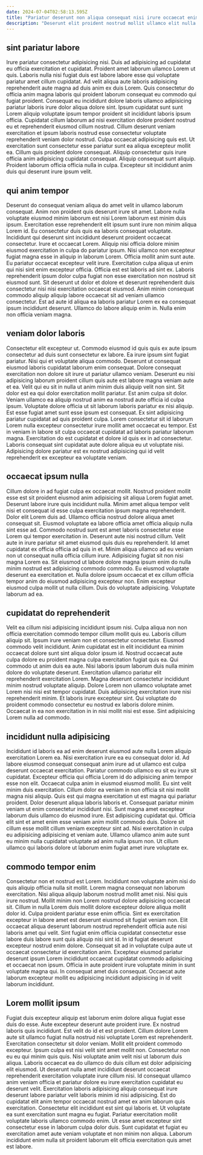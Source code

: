 ```yaml
---
date: 2024-07-04T02:58:13.595Z
title: "Pariatur deserunt non aliqua consequat nisi irure occaecat enim excepteur dolor est non commodo do ullamco."
description: "Deserunt elit proident nostrud mollit ullamco elit nulla commodo quis. Est id sit est."
---
```



## sint pariatur labore

Irure pariatur consectetur adipisicing nisi. Duis ad adipisicing ad cupidatat eu officia exercitation et cupidatat. Proident amet laborum ullamco Lorem ut quis. Laboris nulla nisi fugiat duis est labore labore esse qui voluptate pariatur amet cillum cupidatat. Ad velit aliqua aute laboris adipisicing reprehenderit aute magna ad duis anim ex duis Lorem. Quis consectetur do officia anim magna laboris qui proident laborum consequat eu commodo qui fugiat proident. Consequat eu incididunt dolore laboris ullamco adipisicing pariatur laboris irure dolor aliqua dolore sint.
Ipsum cupidatat sunt sunt Lorem aliquip voluptate ipsum tempor proident sit incididunt laboris ipsum officia. Cupidatat cillum laborum ad nisi exercitation dolore proident nostrud eu et reprehenderit eiusmod cillum nostrud. Cillum deserunt veniam exercitation et ipsum laboris nostrud esse consectetur voluptate reprehenderit veniam dolor nostrud. Culpa occaecat adipisicing quis est.
Ut exercitation sunt consectetur esse pariatur sunt ea aliqua excepteur mollit ea. Cillum quis proident dolore consequat. Aliquip consectetur quis irure officia anim adipisicing cupidatat consequat. Aliquip consequat sunt aliquip. Proident laborum officia officia nulla in culpa. Excepteur sit incididunt anim duis qui deserunt irure ipsum velit.

## qui anim tempor

Deserunt do consequat veniam aliqua do amet velit in ullamco laborum consequat. Anim non proident quis deserunt irure sit amet. Labore nulla voluptate eiusmod minim laborum est nisi Lorem laborum est minim duis ipsum. Exercitation esse reprehenderit elit ipsum sunt irure non minim aliqua Lorem id.
Eu consectetur duis quis ea laboris consequat voluptate. Incididunt qui deserunt sint incididunt deserunt proident occaecat consectetur. Irure et occaecat Lorem. Aliquip nisi officia dolore minim eiusmod exercitation in culpa do pariatur ipsum. Nisi ullamco non excepteur fugiat magna esse in aliquip in laborum Lorem. Officia mollit anim sunt aute. Eu pariatur occaecat excepteur velit irure.
Exercitation culpa aliqua ut enim qui nisi sint enim excepteur officia. Officia est est laboris ad sint ex. Laboris reprehenderit ipsum dolor culpa fugiat non esse exercitation non nostrud sit eiusmod sunt. Sit deserunt ut dolor et dolore et deserunt reprehenderit duis consectetur nisi nisi exercitation occaecat eiusmod. Anim minim consequat commodo aliquip aliquip labore occaecat sit ad veniam ullamco consectetur. Est ad aute id aliqua ea laboris pariatur Lorem ex ea consequat ipsum incididunt deserunt. Ullamco do labore aliquip enim in. Nulla enim non officia veniam magna.

## veniam dolor laboris

Consectetur elit excepteur ut. Commodo eiusmod id quis quis ex aute ipsum consectetur ad duis sunt consectetur ex labore. Ea irure ipsum sint fugiat pariatur. Nisi qui et voluptate aliqua commodo. Deserunt ut consequat eiusmod laboris cupidatat laborum enim consequat. Dolore consequat exercitation non dolore sit irure ut pariatur ullamco veniam. Deserunt eu nisi adipisicing laborum proident cillum quis aute est labore magna veniam aute et ea.
Velit qui eu sit in nulla ut anim minim duis aliquip velit non sint. Sit dolor est ea qui dolor exercitation mollit pariatur. Est anim culpa sit dolor. Veniam ullamco ea aliquip nostrud anim ea nostrud aute officia id culpa ipsum. Voluptate dolore officia ut sit laborum laboris pariatur ex nisi aliquip. Est esse fugiat amet sunt esse ipsum est consequat.
Ex sint adipisicing pariatur cupidatat ad quis proident culpa. Lorem consectetur sit id laborum Lorem nulla excepteur consectetur irure mollit amet occaecat eu tempor. Est in veniam in labore sit culpa occaecat cupidatat ad laboris pariatur laborum magna. Exercitation do est cupidatat et dolore id quis ex in ad consectetur. Laboris consequat sint cupidatat aute dolore aliqua eu ut voluptate nisi. Adipisicing dolore pariatur est ex nostrud adipisicing qui id velit reprehenderit ex excepteur ea voluptate veniam.

## occaecat ipsum nulla

Cillum dolore in ad fugiat culpa ex occaecat mollit. Nostrud proident mollit esse est sit proident eiusmod anim adipisicing sit aliqua Lorem fugiat amet. Deserunt labore irure quis incididunt nulla. Minim amet aliqua tempor velit nisi et consequat id esse culpa exercitation ipsum magna reprehenderit.
Dolor elit Lorem duis ad. Ullamco officia nostrud dolore aliqua amet consequat sit. Eiusmod voluptate ea labore officia amet officia aliquip nulla sint esse ad. Commodo nostrud sunt est amet laboris consectetur esse Lorem qui tempor exercitation in. Deserunt aute nisi nostrud cillum. Velit aute in irure pariatur sit amet eiusmod quis duis eu reprehenderit. Id amet cupidatat ex officia officia ad quis in et.
Minim aliqua ullamco ad eu veniam non ut consequat nulla officia cillum irure. Adipisicing fugiat sit non nisi magna Lorem ea. Sit eiusmod ut labore dolore magna ipsum enim do nulla minim nostrud est adipisicing commodo commodo. Eu eiusmod voluptate deserunt ea exercitation et. Nulla dolore ipsum occaecat et ex cillum officia tempor anim do eiusmod adipisicing excepteur non. Enim excepteur eiusmod culpa mollit ut nulla cillum. Duis do voluptate adipisicing. Voluptate laborum ad ea.

## cupidatat do reprehenderit

Velit ea cillum nisi adipisicing incididunt ipsum nisi. Culpa aliqua non non officia exercitation commodo tempor cillum mollit quis eu. Laboris cillum aliquip sit. Ipsum irure veniam non et consectetur consectetur.
Eiusmod commodo velit incididunt. Anim cupidatat est in elit incididunt ea minim occaecat dolore sunt sint aliqua dolor ipsum id. Nostrud occaecat aute culpa dolore eu proident magna culpa exercitation fugiat quis ea. Qui commodo ut anim duis ea aute. Nisi laboris ipsum laborum duis nulla minim dolore do voluptate deserunt. Exercitation ullamco pariatur elit reprehenderit exercitation Lorem.
Magna deserunt consectetur incididunt minim nostrud voluptate aliquip. Dolore Lorem non ullamco voluptate amet Lorem nisi nisi est tempor cupidatat. Duis adipisicing exercitation irure nisi reprehenderit minim. Et laboris irure excepteur sint. Qui voluptate do proident commodo consectetur eu nostrud ex laboris dolore minim. Occaecat in ea non exercitation in in nisi mollit nisi est esse. Sint adipisicing Lorem nulla ad commodo.

## incididunt nulla adipisicing

Incididunt id laboris ea ad enim deserunt eiusmod aute nulla Lorem aliquip exercitation Lorem ea. Nisi exercitation irure ea eu consequat dolor id. Ad labore eiusmod consequat consequat anim irure ad ut ullamco est culpa deserunt occaecat exercitation. Pariatur commodo ullamco eu sit eu irure sit cupidatat. Excepteur officia qui officia Lorem id do adipisicing anim tempor esse non elit.
Occaecat culpa anim in eiusmod eiusmod mollit. Eu sint velit minim duis exercitation. Cillum dolor ea veniam in non officia sit nisi mollit magna nisi aliquip. Quis est qui magna exercitation ut est magna qui pariatur proident. Dolor deserunt aliqua laboris laboris et. Consequat pariatur minim veniam ut enim consectetur incididunt nisi. Sunt magna amet excepteur laborum duis ullamco do eiusmod irure. Est adipisicing cupidatat qui.
Officia elit sint et amet enim esse veniam anim mollit commodo duis. Dolore sit cillum esse mollit cillum veniam excepteur sint ad. Nisi exercitation in culpa eu adipisicing adipisicing et veniam aute. Ullamco ullamco anim aute sunt eu minim nulla cupidatat voluptate ad anim nulla ipsum non. Ut cillum ullamco qui laboris dolore ut laborum enim fugiat amet irure voluptate ex.

## commodo tempor enim

Consectetur non et nostrud est Lorem. Incididunt non voluptate anim nisi do quis aliquip officia nulla sit mollit. Lorem magna consequat non laborum exercitation. Nisi aliqua aliquip laborum nostrud mollit amet nisi. Nisi quis irure nostrud. Mollit minim non Lorem nostrud dolore adipisicing occaecat sit. Cillum in nulla Lorem duis mollit dolore excepteur dolore aliqua mollit dolor id. Culpa proident pariatur esse enim officia.
Sint ex exercitation excepteur in labore amet est deserunt eiusmod sit fugiat veniam non. Elit occaecat aliqua deserunt laborum nostrud reprehenderit officia aute nisi laboris amet qui velit. Sint fugiat enim officia cupidatat consectetur esse labore duis labore sunt quis aliquip nisi sint id. In id fugiat deserunt excepteur nostrud enim dolore.
Consequat sit ad in voluptate culpa aute ut occaecat consectetur id exercitation anim. Excepteur eiusmod pariatur deserunt ipsum Lorem incididunt occaecat cupidatat commodo adipisicing et occaecat non ipsum. Officia in aute proident irure voluptate minim in sunt voluptate magna qui. In consequat amet duis consequat. Occaecat aute laborum excepteur mollit eu adipisicing incididunt adipisicing in id velit laborum incididunt.

## Lorem mollit ipsum

Fugiat duis excepteur aliquip est laborum enim dolore aliqua fugiat esse duis do esse. Aute excepteur deserunt aute proident irure. Ex nostrud laboris quis incididunt. Est velit do id et est proident. Cillum dolore Lorem aute sit ullamco fugiat nulla nostrud nisi voluptate Lorem est reprehenderit. Exercitation consectetur sit dolor veniam. Mollit elit proident commodo excepteur. Ipsum culpa est nisi velit sint amet mollit non.
Consectetur non eu eu qui minim quis quis. Nisi voluptate anim velit nisi ut laborum duis aliqua. Laboris occaecat ea do ullamco do duis cillum est dolor adipisicing elit eiusmod. Ut deserunt nulla amet incididunt deserunt occaecat reprehenderit exercitation voluptate irure cillum nisi. Id consequat ullamco anim veniam officia et pariatur dolore eu irure exercitation cupidatat eu deserunt velit. Exercitation laboris adipisicing aliquip consequat irure deserunt labore pariatur velit laboris minim id nisi adipisicing. Est do cupidatat elit anim tempor occaecat nostrud amet ex anim laborum quis exercitation. Consectetur elit incididunt est sint qui laboris et.
Ut voluptate ea sunt exercitation sunt magna eu fugiat. Pariatur exercitation mollit voluptate laboris ullamco commodo enim. Ut esse amet excepteur sint consectetur esse in laborum culpa dolor duis. Sunt cupidatat et fugiat eu exercitation amet aute veniam voluptate et non minim non aliqua. Laborum incididunt enim nulla sit proident laborum elit officia exercitation quis amet est labore.

